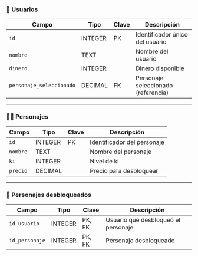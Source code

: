 ### 👤 Usuarios

| Campo                    | Tipo     | Clave     | Descripción                            |
|--------------------------|----------|-----------|----------------------------------------|
| `id`                     | INTEGER  | PK        | Identificador único del usuario        |
| `nombre`                 | TEXT     |           | Nombre del usuario                     |
| `dinero`                 | INTEGER  |           | Dinero disponible                      |
| `personaje_seleccionado` | DECIMAL  | FK        | Personaje seleccionado (referencia)    |

---

### 🧙‍♂️ Personajes

| Campo     | Tipo     | Clave     | Descripción                 |
|-----------|----------|-----------|-----------------------------|
| `id`      | INTEGER  | PK        | Identificador del personaje |
| `nombre`  | TEXT     |           | Nombre del personaje        |
| `ki`      | INTEGER  |           | Nivel de ki                 |
| `precio`  | DECIMAL  |           | Precio para desbloquear     |

---

### 🧩 Personajes desbloqueados

| Campo          | Tipo     | Clave     | Descripción                          |
|----------------|----------|-----------|--------------------------------------|
| `id_usuario`   | INTEGER  | PK, FK    | Usuario que desbloqueó el personaje |
| `id_personaje` | INTEGER  | PK, FK    | Personaje desbloqueado               |
